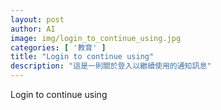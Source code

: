 ```yaml
---
layout: post
author: AI
image: img/login_to_continue_using.jpg
categories: [ '教育' ]
title: "Login to continue using"
description: "這是一則關於登入以繼續使用的通知訊息"
---
```

Login to continue using